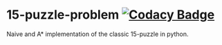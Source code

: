 # 15-puzzle-problem [![Codacy Badge](https://api.codacy.com/project/badge/Grade/0be9c70ec1a1481192e65003a7ca98c5)](https://www.codacy.com/app/BrunoGomesCoelho/15-puzzle-problem?utm_source=github.com&amp;utm_medium=referral&amp;utm_content=BrunoGomesCoelho/15-puzzle-problem&amp;utm_campaign=Badge_Grade)




Naive and A* implementation of the classic 15-puzzle in python.

